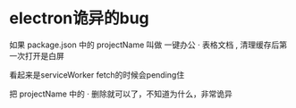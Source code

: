 # electron诡异的bug

如果 package.json 中的 projectName 叫做 一键办公 · 表格文档 , 清理缓存后第一次打开是白屏

看起来是serviceWorker fetch的时候会pending住

把 projectName 中的 · 删除就可以了，不知道为什么，非常诡异


